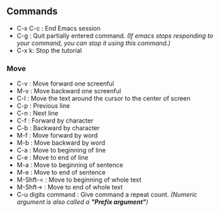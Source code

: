 ## Commands
- C-x C-c : End Emacs session
- C-g : Quit partially entered command. *(If emacs stops responding to your command, you can stop it using this command.)*
- C-x k: Stop the tutorial
### Move
- C-v : Move forward one screenful
- M-v : Move backward one screenful
- C-l : Move the text around the cursor to the center of screen
- C-p : Previous line
- C-n : Next line
- C-f : Forward by character
- C-b : Backward by character
- M-f : Move forward by word
- M-b : Move backward by word
- C-a : Move to beginning of line
- C-e : Move to end of line
- M-a : Move to beginning of sentence
- M-e : Move to end of sentence
- M-Shft-< : Move to beginning of whole text
- M-Shft-> : Move to end of whole text
- C-u digits command : Give command a repeat count. *(Numeric argument is also called a **"Prefix argument"**)*
